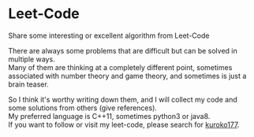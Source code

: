 # Leet-Code
Share some interesting or excellent algorithm from Leet-Code

There are always some problems that are difficult but can be solved in multiple ways.  
Many of them are thinking at a completely different point, sometimes associated with number theory and game theory, and sometimes is just a brain teaser.  

So I think it's worthy writing down them, and I will collect my code and some solutions from others (give references).  
My preferred language is C++11, sometimes python3 or java8.  
If you want to follow or visit my leet-code, please search for [kuroko177](https://leetcode-cn.com/u/kuroko177/).
